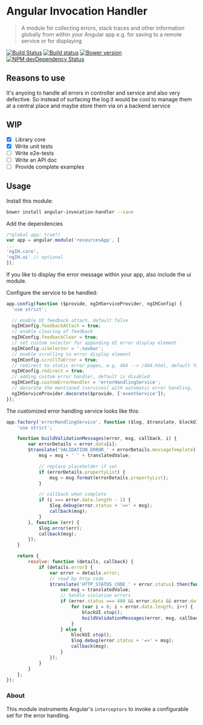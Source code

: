 # Angular Invocation Handler 

> A module for collecting errors, stack traces and other information globally from within your Angular app
> e.g. for saving to a remote service or for displaying

[![Build Status](https://travis-ci.org/hypery2k/angular-invocation-handler.svg?branch=master)](https://travis-ci.org/hypery2k/angular-invocation-handler)
[![Build status](https://ci.appveyor.com/api/projects/status/qbdypq5n7p4x3i78?svg=true)](https://ci.appveyor.com/project/hypery2k/angular-invocation-handler)
[![Bower version](https://badge.fury.io/bo/angular-invocation-handler.svg)](http://badge.fury.io/bo/angular-invocation-handler)
[![ NPM devDependency Status](https://david-dm.org/hypery2k/angular-invocation-handler/dev-status.svg)](https://david-dm.org/hypery2k/angular-invocation-handler#info=devDependencies)

## Reasons to use
It's anyoing to handle all errors in controller and service and also very defective.
So instead of surfacing the log it would be cool to manage them at a central place and maybe store them via on a backend service

## WIP
- [x] Library core
- [x] Write unit tests
- [ ] Write e2e-tests
- [ ] Write an API doc
- [ ] Provide complete examples

## Usage

Install this module:

```bash
bower install angular-invocation-handler --save
```

Add the dependencies

```javascript
/*global app: true*/
var app = angular.module('resourcesApp', [
...
'ngIH.core',
'ngIH.ui' // optional
]);
```

If you like to display the error message within your app, also include the ui module.

Configure the service to be handled:

```javascript
app.config(function ($provide, ngIHServiceProvider, ngIHConfig) {
  'use strict';

  // enable UI feedback attach, default false
  ngIHConfig.feedbackAttach = true;
  // enable clearing of feedback 
  ngIHConfig.feedbackClear = true;
  // set custom selector for appending UI error display element
  ngIHConfig.uiSelector = '.navbar';
  // enable scrolling to error display element
  ngIHConfig.scrollToError = true;  
  // redirect to static error pages, e.g. 404 --> /404.html, default false
  ngIHConfig.redirect = true;
  // adding custom error handler, default is disabled
  ngIHConfig.customErrorHandler = 'errorHandlingService';
  // decorate the mentioned [services] with automatic error handling.
  ngIHServiceProvider.decorate($provide, ['eventService']);
});

```

The customized error handling service looks like this:

```javascript
app.factory('errorHandlingService', function ($log, $translate, blockUI) {
    'use strict';

    function buildValidationMessages(error, msg, callback, i) {
        var errorDetails = error.data[i];
        $translate('VALIDATION_ERROR_' + errorDetails.messageTemplate).then(function (translatedValue) {
            msg = msg + ' ' + translatedValue;

            // replace placeholder if set
            if (errorDetails.propertyList) {
                msg = msg.format(errorDetails.propertyList);
            }

            // callback when complete
            if (i === error.data.length - 1) {
                $log.debug(error.status + '=>' + msg);
                callback(msg);
            }
        }, function (err) {
            $log.error(err);
            callback(msg);
        });
    }

    return {
        resolve: function (details, callback) {
            if (details.error) {
                var error = details.error;
                // read by http code
                $translate('HTTP_STATUS_CODE_' + error.status).then(function (translatedValue) {
                    var msg = translatedValue;
                    // handle violation errors
                    if (error.status === 400 && error.data && error.data.length) {
                        for (var i = 0; i < error.data.length; i++) {
                            blockUI.stop();
                            buildValidationMessages(error, msg, callback, i);
                        }
                    } else {
                        blockUI.stop();
                        $log.debug(error.status + '=>' + msg);
                        callback(msg);
                    }
                });
            }
        }
    };
});
```

### About

This module instruments Angular's `interceptors` to invoke a configurable set for the error handling.
